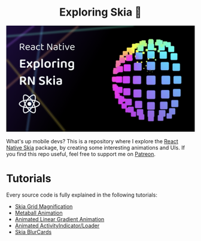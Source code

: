 <h1 align="center">
    Exploring Skia 🦄
</h1>

<a href="https://youtu.be/zV0SGIlrtug" target="_blank">
    <img src="https://github.com/enzomanuelmangano/exploring-skia/blob/main/.assets/thumbnail.png" title="exploring-skia">
</a>

What's up mobile devs?
This is a repository where I explore the [React Native Skia](https://github.com/Shopify/react-native-skia) package, by creating some interesting animations and UIs.
If you find this repo useful, feel free to support me on [Patreon](https://www.patreon.com/reactiive).

# Tutorials

Every source code is fully explained in the following tutorials:

- [Skia Grid Magnification](https://youtu.be/zV0SGIlrtug)
- [Metaball Animation](https://youtu.be/HOxZegqnDC4)
- [Animated Linear Gradient Animation](https://youtu.be/ZSPvvGU2LBg)
- [Animated ActivityIndicator/Loader](https://youtu.be/7pCiGUrJuow)
- [Skia BlurCards](https://youtu.be/SveA2QjmEzM)
